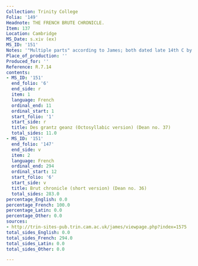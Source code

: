 ```yaml
---
Collection: Trinity College
Folia: '149'
Headnote: THE FRENCH BRUTE CHRONICLE.
Item: 137
Location: Cambridge
MS_Date: s.xiv (ex)
MS_ID: '151'
Notes: '"Multiple parts" according to James; both dated late 14th C by Dean'
Place_of_production: ''
Produced_for: ''
Reference: R.7.14
contents:
- MS_ID: '151'
  end_folio: '6'
  end_side: r
  item: 1
  language: French
  ordinal_end: 11
  ordinal_start: 1
  start_folio: '1'
  start_side: r
  title: Des grantz geanz (Octosyllabic version) (Dean no. 37)
  total_sides: 11.0
- MS_ID: '151'
  end_folio: '147'
  end_side: v
  item: 2
  language: French
  ordinal_end: 294
  ordinal_start: 12
  start_folio: '6'
  start_side: v
  title: Brut chronicle (short version) (Dean no. 36)
  total_sides: 283.0
percentage_English: 0.0
percentage_French: 100.0
percentage_Latin: 0.0
percentage_Other: 0.0
sources:
- http://trin-sites-pub.trin.cam.ac.uk/james/viewpage.php?index=1575
total_sides_English: 0.0
total_sides_French: 294.0
total_sides_Latin: 0.0
total_sides_Other: 0.0

---
```

